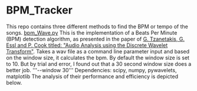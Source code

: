 # BPM_Tracker

This repo contains three different methods to find the BPM or tempo of the songs. 
[bpm_Wave.py](https://github.com/arnav8/BPM_Tracker/blob/main/bpm_wave.py)
This is the implementation of a Beats Per Minute (BPM) detection algorithm, as presented in the paper of [G. Tzanetakis, G. Essl and P. Cook titled: "Audio Analysis using the Discrete Wavelet Transform"]( http://citeseerx.ist.psu.edu/viewdoc/summary?doi=10.1.1.63.5712). Takes a wav file as a command line parameter input and based on the window size, it calculates the bpm. By default the window size is set to 10. But by trial and error, I found out that a 30 second window size does a better job. '''--window 30'''
Dependencies: scipy, numpy, pywavelets, matplotlib
The analysis of their performance and efficiency is depicted below.

